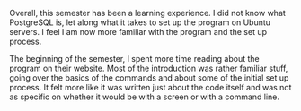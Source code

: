 Overall, this semester has been a learning experience. I did not know what PostgreSQL is, let along what it takes to set up the program on Ubuntu servers. I feel I am now more familiar with the program and the set up process. 

The beginning of the semester, I spent more time reading about the program on their website. Most of the introduction was rather familiar stuff, going over the basics of the commands and about some of the initial set up process. It felt more like it was written just about the code itself and was not as specific on whether it would be with a screen or with a command line. 
